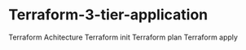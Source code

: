 # Terraform-3-tier-application

Terraform Achitecture 
Terraform init 
Terraform plan 
Terraform apply

